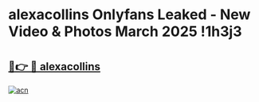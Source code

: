 # alexacollins Onlyfans Leaked - New Video & Photos March 2025 !1h3j3

# <h2><a href="https://3nzca2.iuczelnia.edu.pl?title=alexacollins&ref=1h3j3">🔗👉 🔴 alexacollins</a></h2>

[![acn](https://github.com/user-attachments/assets/0f9c940e-d8b0-45ae-aac7-cd30a18b3e1c)](https://3nzca2.iuczelnia.edu.pl?title=alexacollins&ref=1h3j3)

